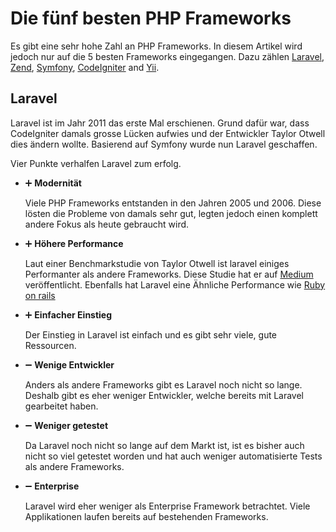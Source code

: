 # Die fünf besten PHP Frameworks

Es gibt eine sehr hohe Zahl an PHP Frameworks.
In diesem Artikel wird jedoch nur auf die 5 besten Frameworks eingegangen.
Dazu zählen [Laravel](https://laravel.com), [Zend](https://framework.zend.com), [Symfony](https://symfony.com), [CodeIgniter](https://codeigniter.com) and [Yii](https://www.yiiframework.com).

## Laravel

Laravel ist im Jahr 2011 das erste Mal erschienen. Grund dafür war, dass CodeIgniter damals grosse Lücken aufwies und der Entwickler Taylor Otwell dies ändern wollte.
Basierend auf Symfony wurde nun Laravel geschaffen.

Vier Punkte verhalfen Laravel zum erfolg.

 * ➕ **Modernität**
 
   Viele PHP Frameworks entstanden in den Jahren 2005 und 2006. 
   Diese lösten die Probleme von damals sehr gut, legten jedoch einen komplett andere Fokus als heute gebraucht wird.
   
 * ➕ **Höhere Performance**
 
   Laut einer Benchmarkstudie von Taylor Otwell ist laravel einiges Performanter als andere Frameworks. Diese Studie
   hat er auf [Medium](https://medium.com/@taylorotwell/benchmarking-laravel-symfony-zend-2c01c2b270f8) veröffentlicht.
   Ebenfalls hat Laravel eine Ähnliche Performance wie [Ruby on rails](https://rubyonrails.org)
   
 * ➕ **Einfacher Einstieg**
   
   Der Einstieg in Laravel ist einfach und es gibt sehr viele, gute Ressourcen.

 * ➖ **Wenige Entwickler**
 
   Anders als andere Frameworks gibt es Laravel noch nicht so lange. Deshalb gibt es eher weniger Entwickler, welche bereits mit Laravel gearbeitet haben.
   
 * ➖ **Weniger getestet**
 
   Da Laravel noch nicht so lange auf dem Markt ist, ist es bisher auch nicht so viel getestet worden und hat auch weniger automatisierte Tests als andere Frameworks.
   
 * ➖ **Enterprise**
 
   Laravel wird eher weniger als Enterprise Framework betrachtet. Viele Applikationen laufen bereits auf bestehenden Frameworks.
